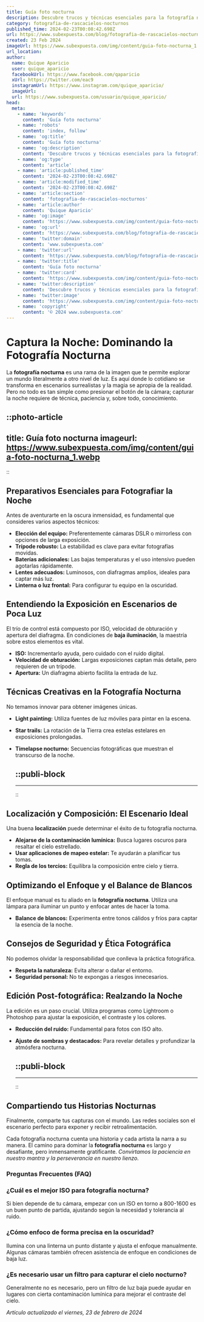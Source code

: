 ```yaml
---
title: Guía foto nocturna
description: Descubre trucos y técnicas esenciales para la fotografía nocturna en nuestra guía completa. Captura la magia de la noche con claridad y arte.
category: fotografia-de-rascacielos-nocturnos
published_time: 2024-02-23T00:08:42.698Z
url: https://www.subexpuesta.com/blog/fotografia-de-rascacielos-nocturnos/guia-foto-nocturna
created: 23 Feb 2024
imageUrl: https://www.subexpuesta.com/img/content/guia-foto-nocturna_1.webp
url_location:
author:
  name: Quique Aparicio
  user: quique_aparicio
  facebookUrl: https://www.facebook.com/qaparicio
  xUrl: https://twitter.com/eac9
  instagramUrl: https://www.instagram.com/quique_aparicio/
  imageUrl: 
  url: https://www.subexpuesta.com/usuario/quique_aparicio/
head:
  meta:
    - name: 'keywords'
      content: 'Guía foto nocturna'
    - name: 'robots'
      content: 'index, follow'
    - name: 'og:title'
      content: 'Guía foto nocturna'
    - name: 'og:description'
      content: 'Descubre trucos y técnicas esenciales para la fotografía nocturna en nuestra guía completa. Captura la magia de la noche con claridad y arte.'
    - name: 'og:type'
      content: 'article'
    - name: 'article:published_time'
      content: '2024-02-23T00:08:42.698Z'
    - name: 'article:modified_time'
      content: '2024-02-23T00:08:42.698Z'
    - name: 'article:section'
      content: 'fotografia-de-rascacielos-nocturnos'
    - name: 'article:author'
      content: 'Quique Aparicio'
    - name: 'og:image'
      content: 'https://www.subexpuesta.com/img/content/guia-foto-nocturna_1.webp'
    - name: 'og:url'
      content: 'https://www.subexpuesta.com/blog/fotografia-de-rascacielos-nocturnos/guia-foto-nocturna'
    - name: 'twitter:domain'
      content: 'www.subexpuesta.com'
    - name: 'twitter:url'
      content: 'https://www.subexpuesta.com/blog/fotografia-de-rascacielos-nocturnos/guia-foto-nocturna'
    - name: 'twitter:title'
      content: 'Guía foto nocturna'
    - name: 'twitter:card'
      content: 'https://www.subexpuesta.com/img/content/guia-foto-nocturna_1.webp'
    - name: 'twitter:description'
      content: 'Descubre trucos y técnicas esenciales para la fotografía nocturna en nuestra guía completa. Captura la magia de la noche con claridad y arte.'
    - name: 'twitter:image'
      content: 'https://www.subexpuesta.com/img/content/guia-foto-nocturna_1.webp'
    - name: 'copyright'
      content: '© 2024 www.subexpuesta.com'
---
```

# Captura la Noche: Dominando la Fotografía Nocturna

La **fotografía nocturna** es una rama de la imagen que te permite explorar un mundo literalmente a otro nivel de luz. Es aquí donde lo cotidiano se transforma en escenarios surrealistas y la magia se apropia de la realidad. Pero no todo es tan simple como presionar el botón de la cámara; capturar la noche requiere de técnica, paciencia y, sobre todo, conocimiento.


::photo-article
---
title: Guía foto nocturna
imageurl: https://www.subexpuesta.com/img/content/guia-foto-nocturna_1.webp
---
::



## Preparativos Esenciales para Fotografiar la Noche

Antes de aventurarte en la oscura inmensidad, es fundamental que consideres varios aspectos técnicos:

- **Elección del equipo:** Preferentemente cámaras DSLR o mirrorless con opciones de larga exposición.
- **Trípode robusto:** La estabilidad es clave para evitar fotografías movidas.
- **Baterías adicionales:** Las bajas temperaturas y el uso intensivo pueden agotarlas rápidamente.
- **Lentes adecuados:** Luminosos, con diafragmas amplios, ideales para captar más luz.
- **Linterna o luz frontal:** Para configurar tu equipo en la oscuridad.

## Entendiendo la Exposición en Escenarios de Poca Luz

El trío de control está compuesto por ISO, velocidad de obturación y apertura del diafragma. En condiciones de **baja iluminación**, la maestría sobre estos elementos es vital.

- **ISO:** Incrementarlo ayuda, pero cuidado con el ruido digital.
- **Velocidad de obturación:** Largas exposiciones captan más detalle, pero requieren de un trípode.
- **Apertura:** Un diafragma abierto facilita la entrada de luz.

## Técnicas Creativas en la Fotografía Nocturna

No temamos innovar para obtener imágenes únicas.

- **Light painting:** Utiliza fuentes de luz móviles para pintar en la escena.
- **Star trails:** La rotación de la Tierra crea estelas estelares en exposiciones prolongadas.
- **Timelapse nocturno:** Secuencias fotográficas que muestran el transcurso de la noche.


  ::publi-block
  ---
  ---
  ::
  
  

## Localización y Composición: El Escenario Ideal

Una buena **localización** puede determinar el éxito de tu fotografía nocturna.

- **Alejarse de la contaminación lumínica:** Busca lugares oscuros para resaltar el cielo estrellado.
- **Usar aplicaciones de mapeo estelar:** Te ayudarán a planificar tus tomas.
- **Regla de los tercios:** Equilibra la composición entre cielo y tierra.

## Optimizando el Enfoque y el Balance de Blancos

El enfoque manual es tu aliado en la **fotografía nocturna**. Utiliza una lámpara para iluminar un punto y enfocar antes de hacer la toma.

- **Balance de blancos:** Experimenta entre tonos cálidos y fríos para captar la esencia de la noche.

## Consejos de Seguridad y Ética Fotográfica

No podemos olvidar la responsabilidad que conlleva la práctica fotográfica.

- **Respeta la naturaleza:** Evita alterar o dañar el entorno.
- **Seguridad personal:** No te expongas a riesgos innecesarios.
  
## Edición Post-fotográfica: Realzando la Noche

La edición es un paso crucial. Utiliza programas como Lightroom o Photoshop para ajustar la exposición, el contraste y los colores.

- **Reducción del ruido:** Fundamental para fotos con ISO alto.
- **Ajuste de sombras y destacados:** Para revelar detalles y profundizar la atmósfera nocturna.


  ::publi-block
  ---
  ---
  ::
  
   

## Compartiendo tus Historias Nocturnas

Finalmente, comparte tus capturas con el mundo. Las redes sociales son el escenario perfecto para exponer y recibir retroalimentación.

Cada fotografía nocturna cuenta una historia y cada artista la narra a su manera. El camino para dominar la **fotografía nocturna** es largo y desafiante, pero inmensamente gratificante. _Convirtamos la paciencia en nuestro mantra y la perseverancia en nuestro lienzo._

### Preguntas Frecuentes (FAQ)

### ¿Cuál es el mejor ISO para fotografía nocturna?

Si bien depende de tu cámara, empezar con un ISO en torno a 800-1600 es un buen punto de partida, ajustando según la necesidad y tolerancia al ruido.

### ¿Cómo enfoco de forma precisa en la oscuridad?

Ilumina con una linterna un punto distante y ajusta el enfoque manualmente. Algunas cámaras también ofrecen asistencia de enfoque en condiciones de baja luz.

### ¿Es necesario usar un filtro para capturar el cielo nocturno?

Generalmente no es necesario, pero un filtro de luz baja puede ayudar en lugares con cierta contaminación lumínica para mejorar el contraste del cielo.

_Artículo actualizado el viernes, 23 de febrero de 2024_